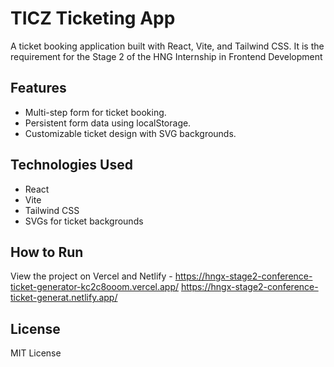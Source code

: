 # TICZ Ticketing App

A ticket booking application built with React, Vite, and Tailwind CSS. It is the requirement for the Stage 2 of the HNG Internship in Frontend Development

## Features
- Multi-step form for ticket booking.
- Persistent form data using localStorage.
- Customizable ticket design with SVG backgrounds.

## Technologies Used
- React
- Vite
- Tailwind CSS
- SVGs for ticket backgrounds

## How to Run
View the project on Vercel and Netlify - https://hngx-stage2-conference-ticket-generator-kc2c8ooom.vercel.app/ 
https://hngx-stage2-conference-ticket-generat.netlify.app/

## License
MIT License

